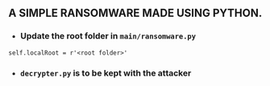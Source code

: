 ## A SIMPLE RANSOMWARE MADE USING PYTHON.
+ ### Update the root folder in `main/ransomware.py`
`self.localRoot = r'<root folder>'`
+ ### `decrypter.py` is to be kept with the attacker

